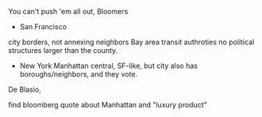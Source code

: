 <title>Bloomers</title>




You can't push 'em all out, Bloomers

* San Francisco

city borders, not annexing neighbors
Bay area transit authroties
no political structures larger than the county.

* New York
Manhattan central, SF-like, but city also has boroughs/neighbors, and they vote.

De Blasio, 

find bloomberg quote about Manhattan and "luxury product"


